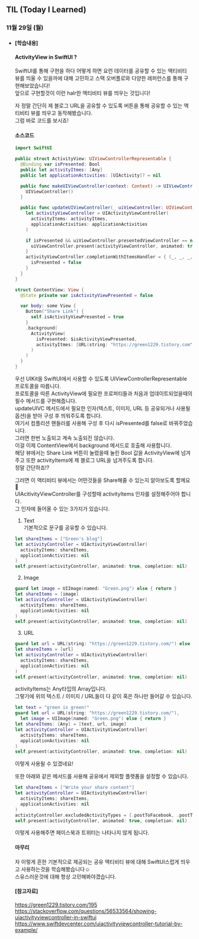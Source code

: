 ## TIL (Today I Learned)

### 11월 29일 (월)   

- #### [학습내용]
  
  #### ActivityView in SwiftUI ?           

  SwiftUI를 통해 구현을 하다 어떻게 하면 요런 데이터를 공유할 수 있는 액티비티 뷰를 띄울 수 있을까에 대해 고민하고 스택 오버플로와 다양한 레퍼런스를 통해 구현해보았습니다!   
  앞으로 구현할것이 이런 halr한 액티비티 뷰를 띄우는 것입니다!      

  자 정말 간단히 제 블로그 URL을 공유할 수 있도록 버튼을 통해 공유할 수 있는 액티비티 뷰를 띄우고 동작해봤습니다.   
  그럼 바로 코드를 보시죠!   

  #### 소스코드   
  ```swift
  import SwiftUI
  
  public struct ActivityView: UIViewControllerRepresentable {
    @Binding var isPresented: Bool
    public let activityItmes: [Any]
    public let applicationActivities: [UIActivity]? = nil
  
    public func makeUIViewController(context: Context) -> UIViewController {
      UIViewController()
    }
  
    public func updateUIViewController(_ uiViewController: UIViewController, context: Context) {
      let activityViewController = UIActivityViewController(
        activityItems: activityItmes,
        applicationActivities: applicationActivities
      )
  
      if isPresented && uiViewController.presentedViewController == nil {
        uiViewController.present(activityViewController, animated: true)
      }
      activityViewController.completionWithItemsHandler = { (_, _, _, _) in
        isPresented = false
      }
    }
  }
  
  struct ContentView: View {
    @State private var isActivityViewPresented = false
  
    var body: some View {
      Button("Share Link") {
        self.isActivityViewPresented = true
      }
      .background(
        ActivityView(
          isPresented: $isActivityViewPresented,
          activityItmes: [URL(string: "https://green1229.tistory.com")!]
        )
      )
    }
  }
  ```
  우선 UIKit을 SwiftUI에서 사용할 수 있도록 UIViewControllerRepresentable 프로토콜을 따릅니다.   
  프로토콜을 따른 ActivityView에 필요한 프로퍼티들과 처음과 업데이트되었을때의 필수 메서드를 구현해줍니다.   
  updateUIVC 메서드에서 필요한 인자(텍스트, 이미지, URL 등 공유되거나 사용될 옵션)을 받아 구성 후 띄워주도록 합니다.   
  여기서 컴플리션 핸들러를 사용해 구성 후 다시 isPresented를 false로 바꿔주었습니다.   
  그러면 한번 노출되고 계속 노출되진 않습니다.   
  이걸 이제 ContentView에서 background 메서드로 호출해 사용합니다.   
  해당 뷰에서는 Share Link 버튼이 눌렸을때 눌린 Bool 값을 ActivityView에 넘겨주고 또한 activityItems에 제 블로그 URL을 넘겨주도록 합니다.   
  정말 간단하죠!?   

  그러면 이 액티비티 뷰에서는 어떤것들을 Share해줄 수 있는지 알아보도록 할께요🙌   
  UIAcitivityViewController를 구성할때 activityItems 인자를 설정해주어야 합니다.   
  그 인자에 들어올 수 있는 3가지가 있습니다.   
  1. Text   
  기본적으로 문구를 공유할 수 있습니다.   
  ```swift
  let shareItems = ["Green's blog"]
  let activityController = UIActivityViewController(
    activityItems: shareItems,
    applicationActivities: nil
  )
  self.present(activityController, animated: true, completion: nil)
  ```
  2. Image   
  ```swift
  guard let image = UIImage(named: "Green.png") else { return }
  let shareItems = [image]
  let activityController = UIActivityViewController(
    activityItems: shareItems,
    applicationActivities: nil
  )
  self.present(activityController, animated: true, completion: nil)
  ```
  3. URL   
  ```swift
  guard let url = URL(string: "https://green1229.tistory.com/") else { return }
  let shareItems = [url]
  let activityController = UIActivityViewController(
    activityItems: shareItems,
    applicationActivities: nil
  )
  self.present(activityController, animated: true, completion: nil)
  ```
  activityItems는 Any타입의 Array입니다.   
  그렇기에 위의 텍스트 / 이미지 / URL들이 다 같이 혹은 하나만 들어갈 수 있습니다.   
  ```swift
  let text = "green is green!"
  guard let url = URL(string: "https://green1229.tistory.com/"),
    let image = UIImage(named: "Green.png") else { return }
  let shareItems: [Any] = [text, url, image]
  let activityController = UIActivityViewController(
    activityItems: shareItems,
    applicationActivities: nil
  )
  self.present(activityController, animated: true, completion: nil)
  ```
  이렇게 사용될 수 있겠네요!   

  또한 아래와 같은 메서드를 사용해 공유에서 제외할 플랫폼을 설정할 수 있습니다.   
  ```swift
  let shareItems = ["Write your share content"]
  let activityController = UIActivityViewController(
    activityItems: shareItems,
    applicationActivities: nil
  )
  activityController.excludedActivityTypes = [.postToFacebook, .postToTwitter]
  self.present(activityController, animated: true, completion: nil)
  ```
  이렇게 사용해주면 페이스북과 트위터는 나타나지 않게 됩니다.   

  #### 마무리   
  자 이렇게 흔한 기본적으로 제공되는 공유 액티비티 뷰에 대해 SwiftUI스럽게 띄우고 사용하는것을 학습해봤습니다☺️   
  스유스러운것에 대해 항상 고민해봐야겠습니다.   

  #### [참고자료]   
  https://green1229.tistory.com/195   
  https://stackoverflow.com/questions/56533564/showing-uiactivityviewcontroller-in-swiftui  
  https://www.swiftdevcenter.com/uiactivityviewcontroller-tutorial-by-example/   
